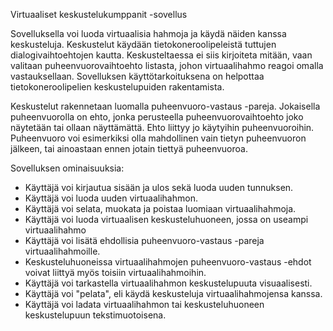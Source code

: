 Virtuaaliset keskustelukumppanit -sovellus


Sovelluksella voi luoda virtuaalisia hahmoja ja käydä näiden kanssa keskusteluja. 
Keskustelut käydään tietokoneroolipeleistä tuttujen dialogivaihtoehtojen kautta.
Keskusteltaessa ei siis kirjoiteta mitään, vaan valitaan puheenvuorovaihtoehto listasta, 
johon virtuaalihahmo reagoi omalla vastauksellaan. Sovelluksen käyttötarkoituksena on
helpottaa tietokoneroolipelien keskustelupuiden rakentamista.

Keskustelut rakennetaan luomalla puheenvuoro-vastaus -pareja. Jokaisella puheenvuorolla on 
ehto, jonka perusteella puheenvuorovaihtoehto joko näytetään tai ollaan näyttämättä. Ehto 
liittyy jo käytyihin puheenvuoroihin. Puheenvuoro voi esimerkiksi olla mahdollinen vain tietyn
puheenvuoron jälkeen, tai ainoastaan ennen jotain tiettyä puheenvuoroa.

Sovelluksen ominaisuuksia:

- Käyttäjä voi kirjautua sisään ja ulos sekä luoda uuden tunnuksen.
- Käyttäjä voi luoda uuden virtuaalihahmon.
- Käyttäjä voi selata, muokata ja poistaa luomiaan virtuaalihahmoja. 
- Käyttäjä voi luoda virtuaalisen keskusteluhuoneen, jossa on useampi virtuaalihahmo
- Käyttäjä voi lisätä ehdollisia puheenvuoro-vastaus -pareja virtuaalihahmoille.
- Keskusteluhuoneissa virtuaalihahmojen puheenvuoro-vastaus -ehdot voivat liittyä myös 
  toisiin virtuaalihahmoihin.
- Käyttäjä voi tarkastella virtuaalihahmon keskustelupuuta visuaalisesti.
- Käyttäjä voi "pelata", eli käydä keskusteluja virtuaalihahmojensa kanssa.
- Käyttäjä voi ladata virtuaalihahmon tai keskusteluhuoneen keskustelupuun tekstimuotoisena. 
